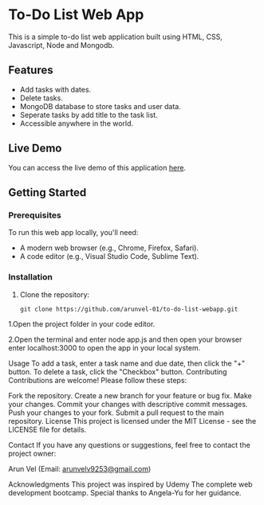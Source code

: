 # To-Do List Web App

This is a simple to-do list web application built using HTML, CSS, Javascript, Node and Mongodb.

## Features

- Add tasks with dates.
- Delete tasks.
- MongoDB database to store tasks and user data.
- Seperate tasks by add title to the task list.
- Accessible anywhere in the world.

## Live Demo

You can access the live demo of this application [here](https://to-do-list-webapp.onrender.com).

## Getting Started

### Prerequisites

To run this web app locally, you'll need:

- A modern web browser (e.g., Chrome, Firefox, Safari).
- A code editor (e.g., Visual Studio Code, Sublime Text).

### Installation

1. Clone the repository:

   ```shell
   git clone https://github.com/arunvel-01/to-do-list-webapp.git
   
1.Open the project folder in your code editor.

2.Open the terminal and enter node app.js and then open your browser enter localhost:3000 to open the app in your local system.


Usage
To add a task, enter a task name and due date, then click the "+" button.
To delete a task, click the "Checkbox" button.
Contributing
Contributions are welcome! Please follow these steps:

Fork the repository.
Create a new branch for your feature or bug fix.
Make your changes.
Commit your changes with descriptive commit messages.
Push your changes to your fork.
Submit a pull request to the main repository.
License
This project is licensed under the MIT License - see the LICENSE file for details.

Contact
If you have any questions or suggestions, feel free to contact the project owner:

Arun Vel (Email: arunvelv9253@gmail.com)

Acknowledgments
This project was inspired by Udemy The complete web development bootcamp.
Special thanks to Angela-Yu for her guidance.
